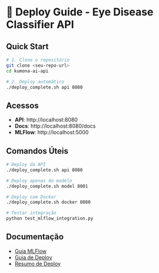 # 🚀 Deploy Guide - Eye Disease Classifier API

## Quick Start

```bash
# 1. Clone o repositório
git clone <seu-repo-url>
cd kumona-ai-api

# 2. Deploy automático
./deploy_complete.sh api 8080
```

## Acessos

- **API**: http://localhost:8080
- **Docs**: http://localhost:8080/docs  
- **MLFlow**: http://localhost:5000

## Comandos Úteis

```bash
# Deploy da API
./deploy_complete.sh api 8080

# Deploy apenas do modelo
./deploy_complete.sh model 8001

# Deploy com Docker
./deploy_complete.sh docker 8080

# Testar integração
python test_mlflow_integration.py
```

## Documentação

- [Guia MLFlow](MLFLOW_GUIDE.md)
- [Guia de Deploy](MLFLOW_DEPLOY_GUIDE.md)
- [Resumo de Deploy](DEPLOY_SUMMARY.md)
